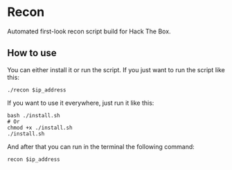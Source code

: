 # Recon

Automated first-look recon script build for Hack The Box.

## How to use

You can either install it or run the script. If you just want to run the script like this:

```
./recon $ip_address
```

If you want to use it everywhere, just run it like this:

```
bash ./install.sh
# Or
chmod +x ./install.sh
./install.sh
```

And after that you can run in the terminal the following command:
```
recon $ip_address
```
